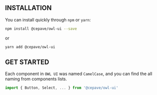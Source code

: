 ## INSTALLATION

You can install quickly through `npm` or `yarn`:

```sh
npm install @cepave/owl-ui --save
```

or

```sh
yarn add @cepave/owl-ui
```


## GET STARTED
Each component in `OWL UI` was named `CamelCase`, and you can find the all naming from components lists.

```js
import { Button, Select, ... } from '@cepave/owl-ui'
```
